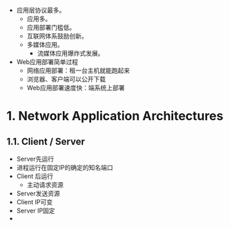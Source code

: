 - 应用层协议最多。
	- 应用多。
	- 应用部署门槛低。
	- 互联网体系鼓励创新。
	- 多媒体应用。
		- 流媒体应用爆炸式发展。
- Web应用部署简单过程
	- 网络应用部署：租一台主机就能跑起来
	- 浏览器、客户端可以公开下载
	- Web应用部署速度快：端系统上部署

# 1. Network Application Architectures
## 1.1. Client / Server
-  Server先运行
- 进程运行在固定IP的确定的知名端口
- Client 后运行
	- 主动请求资源
- Server发送资源
- Client  IP可变
- Server IP固定
- 
